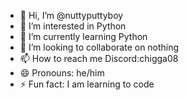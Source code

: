 - 👋 Hi, I’m @nuttyputtyboy
- 👀 I’m interested in Python
- 🌱 I’m currently learning Python
- 💞️ I’m looking to collaborate on nothing
- 📫 How to reach me Discord:chigga08
- 😄 Pronouns: he/him
- ⚡ Fun fact: I am learning to code

<!---
nuttyputtyboy/nuttyputtyboy is a ✨ special ✨ repository because its `README.md` (this file) appears on your GitHub profile.
You can click the Preview link to take a look at your changes.
--->
